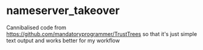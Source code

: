 # nameserver_takeover
Cannibalised code from https://github.com/mandatoryprogrammer/TrustTrees so that it's just simple text output and works better for my workflow